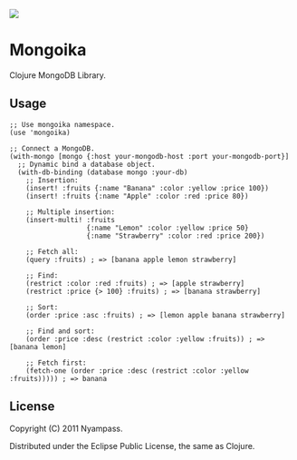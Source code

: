 ![][LogoImage]

Mongoika
========
Clojure MongoDB Library.

Usage
-----

    ;; Use mongoika namespace.
    (use 'mongoika)
    
    ;; Connect a MongoDB.
    (with-mongo [mongo {:host your-mongodb-host :port your-mongodb-port}]
      ;; Dynamic bind a database object.
      (with-db-binding (database mongo :your-db)
        ;; Insertion:
        (insert! :fruits {:name "Banana" :color :yellow :price 100})
        (insert! :fruits {:name "Apple" :color :red :price 80})
        
        ;; Multiple insertion:
        (insert-multi! :fruits
                       {:name "Lemon" :color :yellow :price 50}
                       {:name "Strawberry" :color :red :price 200})
        
        ;; Fetch all:
        (query :fruits) ; => [banana apple lemon strawberry]
        
        ;; Find:
        (restrict :color :red :fruits) ; => [apple strawberry]
        (restrict :price {> 100} :fruits) ; => [banana strawberry]
        
        ;; Sort:
        (order :price :asc :fruits) ; => [lemon apple banana strawberry]
        
        ;; Find and sort:
        (order :price :desc (restrict :color :yellow :fruits)) ; => [banana lemon]
        
        ;; Fetch first:
        (fetch-one (order :price :desc (restrict :color :yellow :fruits))))) ; => banana

License
-------

Copyright (C) 2011 Nyampass.

Distributed under the Eclipse Public License, the same as Clojure.

[LogoImage]: https://raw.github.com/yuushimizu/Mongoika/master/logo.png
